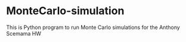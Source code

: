 # MonteCarlo-simulation
This is Python program to run Monte Carlo simulations for the Anthony Scemama HW 
